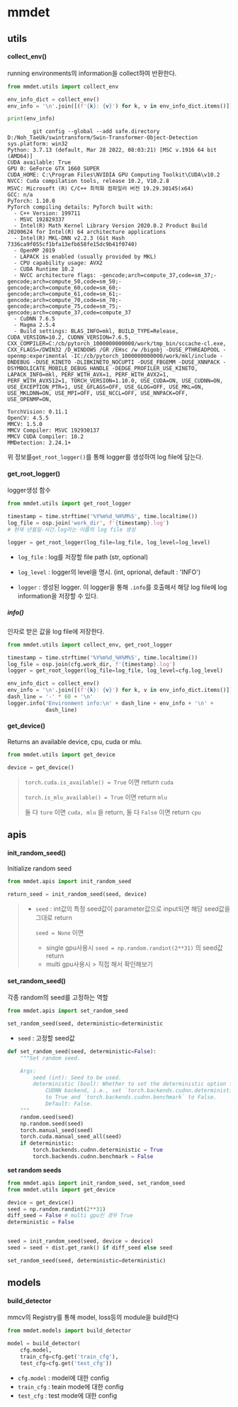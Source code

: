 # mmdet



## utils

#### collect_env()

running environments의 information을 collect하여 반환한다.

```python
from mmdet.utils import collect_env

env_info_dict = collect_env()
env_info = '\n'.join([(f'{k}: {v}') for k, v in env_info_dict.items()])

print(env_info)
```

```
        git config --global --add safe.directory D:/Noh_TaeUk/swintransform/Swin-Transformer-Object-Detection
sys.platform: win32
Python: 3.7.13 (default, Mar 28 2022, 08:03:21) [MSC v.1916 64 bit (AMD64)]
CUDA available: True
GPU 0: GeForce GTX 1660 SUPER
CUDA_HOME: C:\Program Files\NVIDIA GPU Computing Toolkit\CUDA\v10.2
NVCC: Cuda compilation tools, release 10.2, V10.2.8
MSVC: Microsoft (R) C/C++ 최적화 컴파일러 버전 19.29.30145(x64)
GCC: n/a
PyTorch: 1.10.0
PyTorch compiling details: PyTorch built with:
  - C++ Version: 199711
  - MSVC 192829337
  - Intel(R) Math Kernel Library Version 2020.0.2 Product Build 20200624 for Intel(R) 64 architecture applications
  - Intel(R) MKL-DNN v2.2.3 (Git Hash 7336ca9f055cf1bfa13efb658fe15dc9b41f0740)
  - OpenMP 2019
  - LAPACK is enabled (usually provided by MKL)
  - CPU capability usage: AVX2
  - CUDA Runtime 10.2
  - NVCC architecture flags: -gencode;arch=compute_37,code=sm_37;-gencode;arch=compute_50,code=sm_50;-gencode;arch=compute_60,code=sm_60;-gencode;arch=compute_61,code=sm_61;-gencode;arch=compute_70,code=sm_70;-gencode;arch=compute_75,code=sm_75;-gencode;arch=compute_37,code=compute_37
  - CuDNN 7.6.5
  - Magma 2.5.4
  - Build settings: BLAS_INFO=mkl, BUILD_TYPE=Release, CUDA_VERSION=10.2, CUDNN_VERSION=7.6.5, CXX_COMPILER=C:/cb/pytorch_1000000000000/work/tmp_bin/sccache-cl.exe, CXX_FLAGS=/DWIN32 /D_WINDOWS /GR /EHsc /w /bigobj -DUSE_PTHREADPOOL -openmp:experimental -IC:/cb/pytorch_1000000000000/work/mkl/include -DNDEBUG -DUSE_KINETO -DLIBKINETO_NOCUPTI -DUSE_FBGEMM -DUSE_XNNPACK -DSYMBOLICATE_MOBILE_DEBUG_HANDLE -DEDGE_PROFILER_USE_KINETO, LAPACK_INFO=mkl, PERF_WITH_AVX=1, PERF_WITH_AVX2=1, PERF_WITH_AVX512=1, TORCH_VERSION=1.10.0, USE_CUDA=ON, USE_CUDNN=ON, USE_EXCEPTION_PTR=1, USE_GFLAGS=OFF, USE_GLOG=OFF, USE_MKL=ON, USE_MKLDNN=ON, USE_MPI=OFF, USE_NCCL=OFF, USE_NNPACK=OFF, USE_OPENMP=ON,

TorchVision: 0.11.1
OpenCV: 4.5.5
MMCV: 1.5.0
MMCV Compiler: MSVC 192930137
MMCV CUDA Compiler: 10.2
MMDetection: 2.24.1+
```

위 정보를`get_root_logger()`를 통해 logger를 생성하여 log file에 담는다.





#### get_root_logger()

logger생성 함수

```python
from mmdet.utils import get_root_logger

timestamp = time.strftime('%Y%m%d_%H%M%S', time.localtime())
log_file = osp.join('work_dir', f'{timestamp}.log')
# 현재 년월일-시간.log라는 이름의 log file 생성

logger = get_root_logger(log_file=log_file, log_level=log_level)
```

- `log_file` : log를 저장할 file path (str, optional)
- `log_level` : logger의 level을 명시. (int, oprional, default : 'INFO')

- `logger` : 생성된 logger. 이 logger을 통해 `.info`를 호출해서 해당 log file에 log information을 저장할 수 있다.



##### info()

인자로 받은 값을 log file에 저장한다.

```python
from mmdet.utils import collect_env, get_root_logger

timestamp = time.strftime('%Y%m%d_%H%M%S', time.localtime())
log_file = osp.join(cfg.work_dir, f'{timestamp}.log')
logger = get_root_logger(log_file=log_file, log_level=cfg.log_level)

env_info_dict = collect_env()
env_info = '\n'.join([(f'{k}: {v}') for k, v in env_info_dict.items()])
dash_line = '-' * 60 + '\n'
logger.info('Environment info:\n' + dash_line + env_info + '\n' +
            dash_line)
```



#### get_device()

Returns an available device, cpu, cuda or mlu.

```python
from mmdet.utils import get_device

device = get_device()
```

> `torch.cuda.is_available() = True` 이면 return `cuda`
>
> `torch.is_mlu_available() = True` 이면 return `mlu`
>
> 둘 다 `ture` 이면 `cuda, mlu` 을 return, 둘 다 `False` 이면 return `cpu`





## apis

#### init_random_seed()

Initialize random seed

```python
from mmdet.apis import init_random_seed

return_seed = init_random_seed(seed, device)
```

> - `seed` : int값의 특정 seed값이 parameter값으로 input되면 해당 seed값을 그대로 return
>
>   `seed = None` 이면
>
>   - single gpu사용시 `seed = np.random.randint(2**31)` 의 seed값 return
>   - multi gpu사용시 > 직접 해서 확인해보기



#### set_random_seed()

각종 random의 seed를 고정하는 역할

```python
from mmdet.apis import set_random_seed

set_random_seed(seed, deterministic=deterministic
```

- `seed` :  고정할 seed값

```python
def set_random_seed(seed, deterministic=False):
    """Set random seed.

    Args:
        seed (int): Seed to be used.
        deterministic (bool): Whether to set the deterministic option for
            CUDNN backend, i.e., set `torch.backends.cudnn.deterministic`
            to True and `torch.backends.cudnn.benchmark` to False.
            Default: False.
    """
    random.seed(seed)
    np.random.seed(seed)
    torch.manual_seed(seed)
    torch.cuda.manual_seed_all(seed)
    if deterministic:
        torch.backends.cudnn.deterministic = True
        torch.backends.cudnn.benchmark = False
```



**set random seeds**

```python
from mmdet.apis import init_random_seed, set_random_seed
from mmdet.utils import get_device

device = get_device()
seed = np.random.randint(2**31)
diff_seed = False # multi gpu인 경우 True
deterministic = False


seed = init_random_seed(seed, device = device)
seed = seed + dist.get_rank() if diff_seed else seed

set_random_seed(seed, deterministic=deterministic)
```





## models



#### build_detector

mmcv의 Registry를 통해 model, loss등의 module을 build한다

```python
from mmdet.models import build_detector

model = build_detector(
    cfg.model,
    train_cfg=cfg.get('train_cfg'),
    test_cfg=cfg.get('test_cfg'))    
```

- `cfg.model` : model에 대한 config
- `train_cfg` : teain mode에 대한 config
- `test_cfg` : test mode에 대한 config
